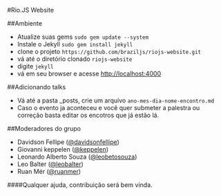 #Rio.JS Website

##Ambiente
- Atualize suas gems `sudo gem update --system`
- Instale o Jekyll `sudo gem install jekyll`
- clone o projeto `https://github.com/braziljs/riojs-website.git`
- vá até o diretório clonado `riojs-website`
- digite `jekyll` 
- vá em seu browser e acesse [http://localhost:4000](http://localhost:4000)

##Adicionando talks
- Vá até a pasta _posts, crie um arquivo `ano-mes-dia-nome-encontro.md`
- Caso o evento ja aconteceu e você quer submeter a palestra ou correção basta editar os encotros que já estão lá.

##Moderadores do grupo
- Davidson Fellipe ([@davidsonfellipe](https://github.com/davidsonfellipe))
- Giovanni keppelen ([@keppelen](https://github.com/keppelen))
- Leonardo Alberto Souza ([@leobetosouza](https://github.com/leobetosouza))
- Leo Balter ([@leobalter](https://github.com/leobalter))
- Ruan Mér ([@ruanmer](https://github.com/ruanmer))

####Qualquer ajuda, contribuição será bem vinda.

